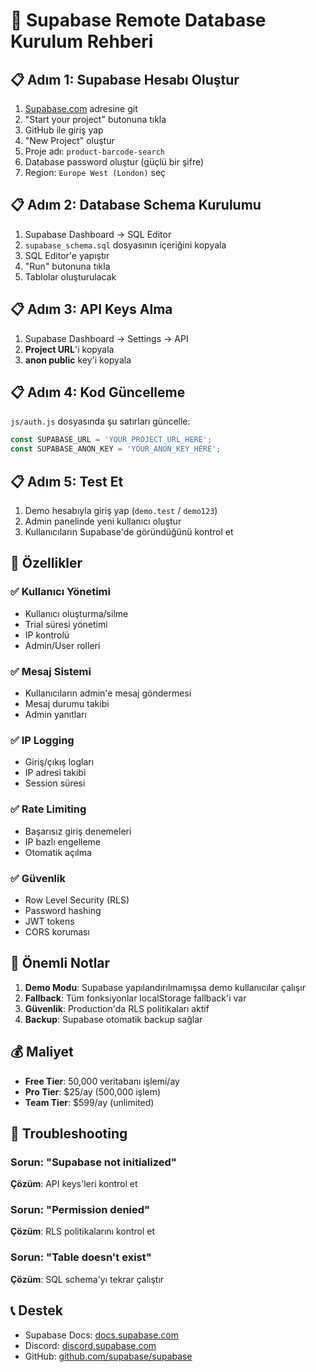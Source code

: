 # 🚀 Supabase Remote Database Kurulum Rehberi

## 📋 **Adım 1: Supabase Hesabı Oluştur**

1. [Supabase.com](https://supabase.com) adresine git
2. "Start your project" butonuna tıkla
3. GitHub ile giriş yap
4. "New Project" oluştur
5. Proje adı: `product-barcode-search`
6. Database password oluştur (güçlü bir şifre)
7. Region: `Europe West (London)` seç

## 📋 **Adım 2: Database Schema Kurulumu**

1. Supabase Dashboard → SQL Editor
2. `supabase_schema.sql` dosyasının içeriğini kopyala
3. SQL Editor'e yapıştır
4. "Run" butonuna tıkla
5. Tablolar oluşturulacak

## 📋 **Adım 3: API Keys Alma**

1. Supabase Dashboard → Settings → API
2. **Project URL**'i kopyala
3. **anon public** key'i kopyala

## 📋 **Adım 4: Kod Güncelleme**

`js/auth.js` dosyasında şu satırları güncelle:

```javascript
const SUPABASE_URL = 'YOUR_PROJECT_URL_HERE';
const SUPABASE_ANON_KEY = 'YOUR_ANON_KEY_HERE';
```

## 📋 **Adım 5: Test Et**

1. Demo hesabıyla giriş yap (`demo.test` / `demo123`)
2. Admin panelinde yeni kullanıcı oluştur
3. Kullanıcıların Supabase'de göründüğünü kontrol et

## 🔧 **Özellikler**

### ✅ **Kullanıcı Yönetimi**
- Kullanıcı oluşturma/silme
- Trial süresi yönetimi
- IP kontrolü
- Admin/User rolleri

### ✅ **Mesaj Sistemi**
- Kullanıcıların admin'e mesaj göndermesi
- Mesaj durumu takibi
- Admin yanıtları

### ✅ **IP Logging**
- Giriş/çıkış logları
- IP adresi takibi
- Session süresi

### ✅ **Rate Limiting**
- Başarısız giriş denemeleri
- IP bazlı engelleme
- Otomatik açılma

### ✅ **Güvenlik**
- Row Level Security (RLS)
- Password hashing
- JWT tokens
- CORS koruması

## 🚨 **Önemli Notlar**

1. **Demo Modu**: Supabase yapılandırılmamışsa demo kullanıcılar çalışır
2. **Fallback**: Tüm fonksiyonlar localStorage fallback'i var
3. **Güvenlik**: Production'da RLS politikaları aktif
4. **Backup**: Supabase otomatik backup sağlar

## 💰 **Maliyet**

- **Free Tier**: 50,000 veritabanı işlemi/ay
- **Pro Tier**: $25/ay (500,000 işlem)
- **Team Tier**: $599/ay (unlimited)

## 🔧 **Troubleshooting**

### Sorun: "Supabase not initialized"
**Çözüm**: API keys'leri kontrol et

### Sorun: "Permission denied"
**Çözüm**: RLS politikalarını kontrol et

### Sorun: "Table doesn't exist"
**Çözüm**: SQL schema'yı tekrar çalıştır

## 📞 **Destek**

- Supabase Docs: [docs.supabase.com](https://docs.supabase.com)
- Discord: [discord.supabase.com](https://discord.supabase.com)
- GitHub: [github.com/supabase/supabase](https://github.com/supabase/supabase)
